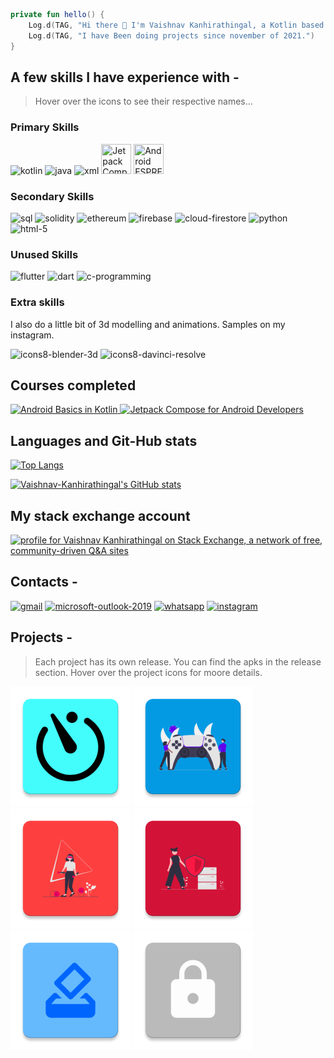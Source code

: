 ```kotlin
private fun hello() {
    Log.d(TAG, "Hi there 👋 I'm Vaishnav Kanhirathingal, a Kotlin based android developer.")
    Log.d(TAG, "I have Been doing projects since november of 2021.")
}
```

## A few skills I have experience with  -

> Hover over the icons to see their respective names...

### Primary Skills

![kotlin](https://user-images.githubusercontent.com/94210466/176880688-46732008-93f7-4fd6-8177-286f566d50df.svg "Kotlin")
![java](https://user-images.githubusercontent.com/94210466/176880691-4ab9e925-6394-436f-861e-5958410a6cc2.svg "JAVA")
![xml](https://user-images.githubusercontent.com/94210466/176882996-7df75494-3edd-483a-8800-5ef39ca4369b.png "XML")
<img src = "https://funkymuse.dev/assets/img/compose/compose_logo.png" width = "48" height = "48" title = "Jetpack Compose">
<img src = "https://developer.android.com/static/images/training/testing/espresso.png" width = "48" height = "48" title = "Android ESPRESSO ui testing framework">

### Secondary Skills

![sql](https://user-images.githubusercontent.com/94210466/176883215-43740ce7-2846-4e81-b139-c2f20d3b4e19.png "SQL")
![solidity](https://user-images.githubusercontent.com/94210466/176880877-aa3b5d29-2bbb-4801-905c-cc8f981ba74f.svg "Solidity")
![ethereum](https://user-images.githubusercontent.com/94210466/176891264-73080865-8a23-474b-b4c5-0d65bcf12bba.svg "Ethereum")
![firebase](https://user-images.githubusercontent.com/94210466/176881692-82e3d732-64ae-4ffa-adfb-e3012433279f.svg "Firebase")
![cloud-firestore](https://user-images.githubusercontent.com/94210466/176891077-0c14f0da-93cb-4d77-a3d2-bb5290d887ee.svg "Cloud-Firestore")
![python](https://user-images.githubusercontent.com/94210466/176882150-a2db58bd-4895-407d-bd0b-dcf5d1cd915b.svg "python")
![html-5](https://user-images.githubusercontent.com/94210466/176882240-678b5588-a0cb-474f-902d-072ecd037965.svg "HTML-5")

### Unused Skills

![flutter](https://user-images.githubusercontent.com/94210466/176881833-c22ce8a5-b810-4bbe-9dd2-286ba83ac36e.svg "flutter")
![dart](https://user-images.githubusercontent.com/94210466/176890920-b20875fc-fc33-487c-becf-f389f8605a94.svg "dart")
![c-programming](https://user-images.githubusercontent.com/94210466/176883523-e7b53dfd-c053-463b-8785-129a6c82a2fa.svg "C/C++ programming")

### Extra skills

I also do a little bit of 3d modelling and animations. Samples on my instagram.

![icons8-blender-3d](https://user-images.githubusercontent.com/94210466/177001999-52f6e94a-fae4-4060-b9fd-cf7987ec4580.svg "Blender (used for 3d modelling and animation)")
![icons8-davinci-resolve](https://user-images.githubusercontent.com/94210466/177002004-03712bfa-601f-40b1-81d5-73127a35387d.svg "DaVinci Resolve (used for video editing)")

## Courses completed

<a href ="https://developer.android.com/courses/android-basics-kotlin/course">
<img 
    src="https://developer.android.com/static/images/hero-assets/android-basics-kotlin.svg",
    height=250,
    title="Android Basics in Kotlin">
</a>
<a href ="https://developer.android.com/courses/jetpack-compose/course">
<img 
    src="https://developer.android.com/static/courses/jetpack-compose/images/course-logo.svg",
    height=250,
    title="Jetpack Compose for Android Developers">
</a>

## Languages and Git-Hub stats

[![Top Langs](https://github-readme-stats.vercel.app/api/top-langs/?username=Vaishnav-Kanhirathingal)](https://github.com/anuraghazra/github-readme-stats "A ranking list of my most used languages")

[![Vaishnav-Kanhirathingal's GitHub stats](https://github-readme-stats.vercel.app/api?username=Vaishnav-Kanhirathingal&show_icons=true)](https://github.com/anuraghazra/github-readme-stats "Github commit statistics")

## My stack exchange account

<a href="https://stackexchange.com/users/23358250/vaishnav-kanhirathingal?tab=accounts"><img src="https://stackexchange.com/users/flair/23358250.png?theme=clean" width="208" height="58" alt="profile for Vaishnav Kanhirathingal on Stack Exchange, a network of free, community-driven Q&amp;A sites" title="profile for Vaishnav Kanhirathingal on Stack Exchange, a network of free, community-driven Q&amp;A sites"></a>

## Contacts -

[![gmail](https://user-images.githubusercontent.com/94210466/176989132-d3aea8a4-f425-4977-a3e2-e6daf569a140.svg "Gmail")](mailto:vaishnav.kanhira@gmail.com)
[![microsoft-outlook-2019](https://user-images.githubusercontent.com/94210466/176989190-9e24774d-fb09-412b-af19-2f594b53a5a3.svg "Outlook")](mailto:vaishnav.kanhira@outlook.com)
[![whatsapp](https://user-images.githubusercontent.com/94210466/176989471-2df5e9f0-0edd-4a1a-ba0a-a169b7ec612b.svg "Whatsapp")](https://wa.me/917219648837)
[![instagram](https://user-images.githubusercontent.com/94210466/176988556-79d612d7-6ed2-4b48-ac2e-71f1c14422b4.svg "Instagram")](https://www.instagram.com/vaishnav_k.p/)

## Projects -

> Each project has its own release. You can find the apks in the release section. Hover over the project icons for moore details.

[![Scheuler Icon](https://github.com/Vaishnav-Kanhirathingal/Scheduler/blob/main/app/src/main/res/mipmap-xxxhdpi/ic_launcher.png?raw=true "[Scheduler Compose] - This is a task reminder app which acheives its motive by pushing undismissable notifications. This was a practice project to improve compose skills")](https://github.com/Vaishnav-Kanhirathingal/Scheduler)
[![Game - Stream android app icon](https://github.com/Vaishnav-Kanhirathingal/G-Stream-MOBILE/blob/main/app/src/main/res/mipmap-xxxhdpi/ic_launcher.png?raw=true "[Game - Stream Mobile] - This app is responsible for sending control signals to the desktop side. It also displays gameplay streamed from the PC")](https://github.com/Vaishnav-Kanhirathingal/G-Stream-MOBILE)
[![Game - Stream desktop app icon](https://github.com/Vaishnav-Kanhirathingal/G-Stream-Desktop/blob/main/src/main/resources/app_icon_mipmap/mipmap-xxxhdpi/ic_launcher.png?raw=true "[Game - Stream Desktop] - This app is responsible for recieving control signals from the android side. It also streams gameplay streamed to the android device")](https://github.com/Vaishnav-Kanhirathingal/G-Stream-Desktop)
[![CRYPTILE app icon](https://github.com/Vaishnav-Kanhirathingal/CRYPTILE/raw/main/app/src/main/res/mipmap-xxxhdpi/ic_launcher.png "[CRYPTILE] - CRYPTILE is a file encryption app which creates a file structure (i.e. a vault/safe). Users can then add their files to this safe. The app also uses account authentication to lock a safe to a specific account.")](https://github.com/Vaishnav-Kanhirathingal/CRYPTILE)
[![Block - VS app icon](https://github.com/Vaishnav-Kanhirathingal/BlockChain-VS/raw/main/app/src/main/res/mipmap-xxxhdpi/ic_launcher.png "This app is a block-chain based voting system app which uses the ethereum's ropsten testnet to perform transactions. Since the transition of Ethereum to a proof of stake, This application no longer works.")](https://github.com/Vaishnav-Kanhirathingal/BlockChain-VS)
[![Save - Pass app icon](https://github.com/Vaishnav-Kanhirathingal/Save-Pass/raw/main/app/src/main/res/mipmap-xxxhdpi/ic_launcher.png "[Save - Pass] - Save-Pass is a password saving app which stores passwords and uses a combination of a master password and/or biometrics to access those passwords.")](https://github.com/Vaishnav-Kanhirathingal/Save-Pass)
